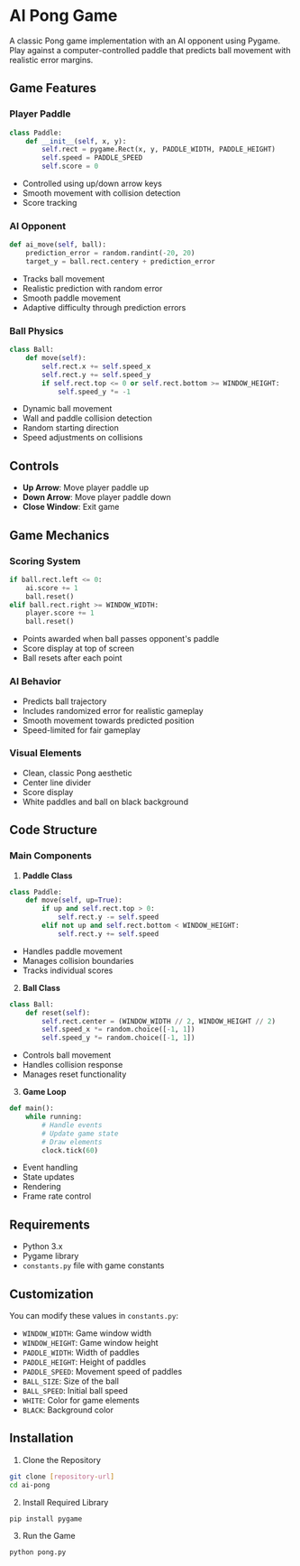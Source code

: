 # AI Pong Game

A classic Pong game implementation with an AI opponent using Pygame. Play against a computer-controlled paddle that predicts ball movement with realistic error margins.

## Game Features

### Player Paddle
```python
class Paddle:
    def __init__(self, x, y):
        self.rect = pygame.Rect(x, y, PADDLE_WIDTH, PADDLE_HEIGHT)
        self.speed = PADDLE_SPEED
        self.score = 0
```
- Controlled using up/down arrow keys
- Smooth movement with collision detection
- Score tracking

### AI Opponent
```python
def ai_move(self, ball):
    prediction_error = random.randint(-20, 20)
    target_y = ball.rect.centery + prediction_error
```
- Tracks ball movement
- Realistic prediction with random error
- Smooth paddle movement
- Adaptive difficulty through prediction errors

### Ball Physics
```python
class Ball:
    def move(self):
        self.rect.x += self.speed_x
        self.rect.y += self.speed_y
        if self.rect.top <= 0 or self.rect.bottom >= WINDOW_HEIGHT:
            self.speed_y *= -1
```
- Dynamic ball movement
- Wall and paddle collision detection
- Random starting direction
- Speed adjustments on collisions

## Controls

- **Up Arrow**: Move player paddle up
- **Down Arrow**: Move player paddle down
- **Close Window**: Exit game
## Game Mechanics

### Scoring System
```python
if ball.rect.left <= 0:
    ai.score += 1
    ball.reset()
elif ball.rect.right >= WINDOW_WIDTH:
    player.score += 1
    ball.reset()
```
- Points awarded when ball passes opponent's paddle
- Score display at top of screen
- Ball resets after each point

### AI Behavior
- Predicts ball trajectory
- Includes randomized error for realistic gameplay
- Smooth movement towards predicted position
- Speed-limited for fair gameplay

### Visual Elements
- Clean, classic Pong aesthetic
- Center line divider
- Score display
- White paddles and ball on black background

## Code Structure

### Main Components

1. **Paddle Class**
```python
class Paddle:
    def move(self, up=True):
        if up and self.rect.top > 0:
            self.rect.y -= self.speed
        elif not up and self.rect.bottom < WINDOW_HEIGHT:
            self.rect.y += self.speed
```
- Handles paddle movement
- Manages collision boundaries
- Tracks individual scores

2. **Ball Class**
```python
class Ball:
    def reset(self):
        self.rect.center = (WINDOW_WIDTH // 2, WINDOW_HEIGHT // 2)
        self.speed_x *= random.choice([-1, 1])
        self.speed_y *= random.choice([-1, 1])
```
- Controls ball movement
- Handles collision response
- Manages reset functionality

3. **Game Loop**
```python
def main():
    while running:
        # Handle events
        # Update game state
        # Draw elements
        clock.tick(60)
```
- Event handling
- State updates
- Rendering
- Frame rate control

## Requirements

- Python 3.x
- Pygame library
- `constants.py` file with game constants

## Customization

You can modify these values in `constants.py`:
- `WINDOW_WIDTH`: Game window width
- `WINDOW_HEIGHT`: Game window height
- `PADDLE_WIDTH`: Width of paddles
- `PADDLE_HEIGHT`: Height of paddles
- `PADDLE_SPEED`: Movement speed of paddles
- `BALL_SIZE`: Size of the ball
- `BALL_SPEED`: Initial ball speed
- `WHITE`: Color for game elements
- `BLACK`: Background color



## Installation

1. Clone the Repository
```bash
git clone [repository-url]
cd ai-pong
```

2. Install Required Library
```bash
pip install pygame
```

3. Run the Game
```bash
python pong.py
```

